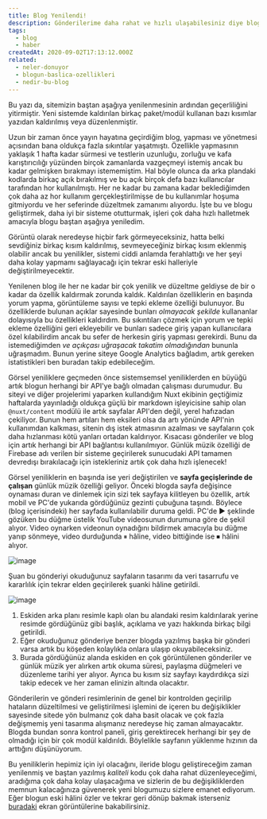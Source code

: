 ```yaml
---
title: Blog Yenilendi!
description: Gönderilerime daha rahat ve hızlı ulaşabilesiniz diye blogumu baştan aşağıya yeniledim ve seveceğiniz birkaç özellik ekledim!
tags:
  - blog
  - haber
createdAt: 2020-09-02T17:13:12.000Z
related:
  - neler-donuyor
  - blogun-baslica-ozellikleri
  - nedir-bu-blog
---
```


<Notification type="warning">Bu yazı da, sitemizin baştan aşağıya yenilenmesinin ardından geçerliliğini yitirmiştir. Yeni sistemde kaldırılan birkaç paket/modül kullanan bazı kısımlar yazıdan kaldırılmış veya düzenlenmiştir.</Notification>

Uzun bir zaman önce yayın hayatına geçirdiğim blog, yapması ve yönetmesi açısından bana oldukça fazla sıkıntılar yaşatmıştı. Özellikle yapmasının yaklaşık 1 hafta kadar sürmesi ve testlerin uzunluğu, zorluğu ve kafa karıştırıcılığı yüzünden birçok zamanlarda vazgeçmeyi istemiş ancak bu kadar gelmişken bırakmayı istememiştim. Hal böyle olunca da arka plandaki kodlarda birkaç açık bırakılmış ve bu açık birçok defa bazı kullanıcılar tarafından hor kullanılmıştı. Her ne kadar bu zamana kadar beklediğimden çok daha az hor kullanım gerçekleştirilmişse de bu kullanımlar hoşuma gitmiyordu ve her seferinde düzeltmek zamanımı alıyordu. İşte bu ve blogu geliştirmek, daha iyi bir sisteme otutturmak, işleri çok daha hızlı halletmek amacıyla blogu baştan aşağıya yeniledim.

Görüntü olarak neredeyse hiçbir fark görmeyeceksiniz, hatta belki sevdiğiniz birkaç kısım kaldırılmış, sevmeyeceğiniz birkaç kısım eklenmiş olabilir ancak bu yenilikler, sistemi ciddi anlamda ferahlattığı ve her şeyi daha kolay yapmamı sağlayacağı için tekrar eski halleriyle değiştirilmeyecektir.

Yenilenen blog ile her ne kadar bir çok yenilik ve düzeltme geldiyse de bir o kadar da özellik kaldırmak zorunda kaldık. Kaldırılan özelliklerin en başında yorum yapma, görüntüleme sayısı ve tepki ekleme özelliği bulunuyor. Bu özelliklerde bulunan açıklar sayesinde bunları _olmayacak şekilde_ kullananlar dolayısıyla bu özellikleri kaldırdım. Bu sıkıntıları çözmek için yorum ve tepki ekleme özelliğini geri ekleyebilir ve bunları sadece giriş yapan kullanıcılara özel kılabilirdim ancak bu sefer de herkesin giriş yapması gerekirdi. Bunu da istemediğimden _ve açıkçası uğraşacak takatim olmadığından_ bununla uğraşmadım. Bunun yerine siteye Google Analytics bağladım, artık gereken istatistikleri ben buradan takip edebileceğim.

Görsel yeniliklere geçmeden önce sistemsemsel yeniliklerden en büyüğü artık blogun herhangi bir API'ye bağlı olmadan çalışması durumudur. Bu siteyi ve diğer projelerimi yaparken kullandığım Nuxt ekibinin geçtiğimiz haftalarda yayınladığı oldukça güçlü bir markdown işleyicisine sahip olan `@nuxt/content` modülü ile artık sayfalar API'den değil, yerel hafızadan çekiliyor. Bunun hem artıları hem eksileri olsa da artı yönünde API'nin kullanımdan kalkması, sitenin dış istek atmasının azalması ve sayfaların çok daha hızlanması kötü yanları ortadan kaldırıyor. Kısacası gönderiler ve blog için artık herhangi bir API bağlantısı kullanılmıyor. Günlük müzik özelliği de Firebase adı verilen bir sisteme geçirilerek sunucudaki API tamamen devredışı bırakılacağı için istekleriniz artık çok daha hızlı işlenecek!

Görsel yeniliklerin en başında ise yeri değiştirilen ve **sayfa geçişlerinde de çalışan** günlük müzik özelliği geliyor. Önceki blogda sayfa değişince oynaması duran ve dinlemek için sizi tek sayfaya kilitleyen bu özellik, artık mobil ve PC'de yukarıda gördüğünüz gezinti çubuğuna taşındı. Böylece (blog içerisindeki) her sayfada kullanılabilir duruma geldi. PC'de ▶ şeklinde gözüken bu düğme üstelik YouTube videosunun durumuna göre de şekil alıyor. Video oynarken videonun oynadığını bildirmek amacıyla bu düğme yanıp sönmeye, video durduğunda ⏸ hâline, video bittiğinde ise ⏹ hâlini alıyor.

<p class="text-center">
  <img src="https://the-person-under-this-message.is-inside.me/xUcA5jEA.png" alt="image" />
</p>

Şuan bu gönderiyi okuduğunuz sayfaların tasarımı da veri tasarrufu ve kararlılık için tekrar elden geçirilerek şuanki hâline getirildi.

<p class="text-center">
  <img src="https://i.imgur.com/GZlBuky.png" alt="image" />
</p>

1. Eskiden arka planı resimle kaplı olan bu alandaki resim kaldırılarak yerine resimde gördüğünüz gibi başlık, açıklama ve yazı hakkında birkaç bilgi getirildi.
2. Eğer okuduğunuz gönderiye benzer blogda yazılmış başka bir gönderi varsa artık bu köşeden kolaylıkla onlara ulaşıp okuyabileceksiniz.
3. Burada gördüğünüz alanda eskiden en çok görüntülenen gönderiler ve günlük müzik yer alırken artık okuma süresi, paylaşma düğmeleri ve düzenleme tarihi yer alıyor. Ayrıca bu kısım siz sayfayı kaydırdıkça sizi takip edecek ve her zaman elinizin altında olacaktır.

Gönderilerin ve gönderi resimlerinin de genel bir kontrolden geçirilip hataların düzeltilmesi ve geliştirilmesi işlemini de içeren bu değişiklikler sayesinde sitede yön bulmanız çok daha basit olacak ve çok fazla değişmemiş yeni tasarıma alışmanız neredeyse hiç zaman almayacaktır. Blogda bundan sonra kontrol paneli, giriş gerektirecek herhangi bir şey de olmadığı için bir çok modül kaldırıldı. Böylelikle sayfanın yüklenme hızının da arttığını düşünüyorum.

Bu yeniliklerin hepimiz için iyi olacağını, ileride blogu geliştireceğim zaman yenilenmiş ve baştan yazılmış _kaliteli_ kodu çok daha rahat düzenleyeceğimi, aradığıma çok daha kolay ulaşacağıma ve sizlerin de bu değişikliklerden memnun kalacağınıza güvenerek yeni blogumuzu sizlere emanet ediyorum. Eğer blogun eski hâlini özler ve tekrar geri dönüp bakmak isterseniz [buradaki](/blog/gonderi/blogun-baslica-ozellikleri) ekran görüntülerine bakabilirsiniz.
